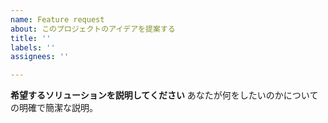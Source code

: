 ```yaml
---
name: Feature request  
about: このプロジェクトのアイデアを提案する  
title: ''  
labels: ''  
assignees: ''

---
```


**希望するソリューションを説明してください**
あなたが何をしたいのかについての明確で簡潔な説明。